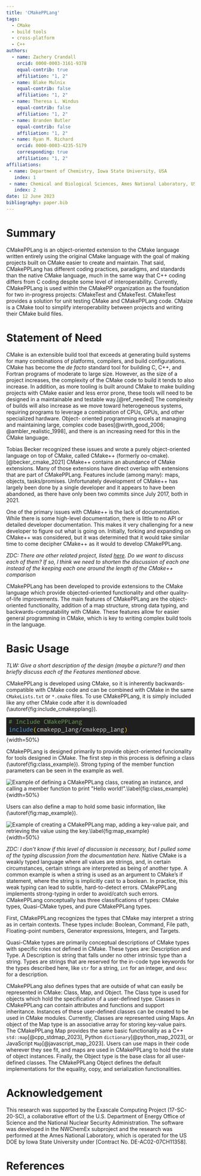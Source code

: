 ```yaml
---
title: 'CMakePPLang'
tags:
  - CMake
  - build tools
  - cross-platform
  - C++
authors:
  - name: Zachery Crandall
    orcid: 0000-0003-3161-9378
    equal-contrib: true
    affiliation: "1, 2"
  - name: Blake Mulnix
    equal-contrib: false
    affiliation: "1, 2"
  - name: Theresa L. Windus
    equal-contrib: false
    affiliation: "1, 2"
  - name: Branden Butler
    equal-contrib: false
    affiliation: "1, 2"
  - name: Ryan M. Richard
    orcid: 0000-0003-4235-5179
    corresponding: true
    affiliation: "1, 2"
affiliations:
 - name: Department of Chemistry, Iowa State University, USA
   index: 1
 - name: Chemical and Biological Sciences, Ames National Laboratory, USA
   index: 2
date: 12 June 2023
bibliography: paper.bib
---
```



# Summary

CMakePPLang is an object-oriented extension to the CMake language written entirely using the original CMake language
with the goal of making projects built on CMake easier to create and maintain. 
That said, CMakePPLang has different coding practices, paradigms, and standards than the native CMake language, 
much in the same way that C++ coding differs from C coding despite some level of interoperability. 
Currently, CMakePPLang is used within the CMakePP organization as the 
foundation for two in-progress projects: CMakeTest and CMakeTest. CMakeTest
provides a solution for unit testing CMake and CMakePPLang code. CMaize
is a CMake tool to simplify interoperability between projects and writing 
their CMake build files.


# Statement of Need

CMake is an extensible build tool that exceeds at generating build systems
for many combinations of platforms, compilers, and build configurations.
CMake has become the *de facto* standard tool for building C, C++, and Fortran
programs of moderate to large size. However, as the size of a project increases, the
complexity of the CMake code to build it tends to also increase. 
In addition, as more tooling is built around CMake to make building projects with CMake
easier and less error prone, these tools will need to be designed in a
maintainable and testable way.[@ref_needed] 
The complexity of builds will also increase as
we move toward heterogeneous systems, requiring programs to leverage a
combination of CPUs, GPUs, and other specialized hardware. Object-
oriented programming excels at managing and maintaining large, complex code
bases[@wirth_good_2006; @ambler_realistic_1998], and there is an increasing
need for this in the CMake language.

Tobias Becker recognized these issues and wrote a purely object-oriented
language on top of CMake, called CMake++ (formerly oo-cmake).[@becker_cmake_2021]
CMake++ contains an abundance of CMake extensions. Many of those extensions
have direct overlap with extensions that are part of CMakePPLang. Features include
(among many): maps, objects, tasks/promises. Unfortunately development of
CMake++ has largely been done by a single developer and it appears to have been
abandoned, as there have only been two commits since July 2017, both in 2021.

One of the primary issues with CMake++ is the lack of documentation. While
there is some high-level documentation, there is little to no API or detailed
developer documentation. This makes it very challenging for a new developer to figure out
what is going on. Initially, forking and expanding on CMake++ was
considered, but it was determined that it would take similar time to come 
decipher CMake++ as it would to develop CMakePPLang.

*ZDC: There are other related project, listed [here](https://github.com/CMakePP/.github/blob/main/docs/source/about/other_projects.rst).
Do we want to discuss each of them? If so, I think we need to shorten the discussion of each one instead of the keeping each one around
the length of the CMake++ comparison*

CMakePPLang has been developed to provide extensions to the CMake language
which provide objected-oriented functionality and other quality-of-life
improvements. The main features of CMakePPLang are the object-oriented
functionality, addition of a map structure, strong data typing, and 
backwards-compatability with CMake. These features allow for easier general
programming in CMake, which is key to writing complex build tools in the
language.


# Basic Usage

*TLW: Give a short description of the design (maybe a picture?) and then briefly discuss each of the Features mentioned above.*

CMakePPLang is developed using CMake, so it is inherently backwards-compatible
with CMake code and can be combined with CMake in the same `CMakeLists.txt`
or `*.cmake` files. To use CMakePPLang, it is simply included like any
other CMake code after it is downloaded (\autoref{fig:include_cmakepplang}).

![Example of including CMakePPLang in an existing CMake file.\label{fig:include_cmakepplang}](fig/include_cmakepplang.png){width=50%}

CMakePPLang is designed primarily to provide object-oriented funcionality
for tools designed in CMake. The first step in this process is defining a
class (\autoref{fig:class_example}). Strong typing of the member function
parameters can be seen in the example as well.

![Example of defining a CMakePPLang class, creating an instance, and
calling a member function to print "Hello world!".\label{fig:class_example}](fig/class_example.png){width=50%}

Users can also define a map to hold some basic information, like <insert example description here> (\autoref{fig:map_example}).

![Example of creating a CMakePPLang map, adding a key-value pair, and 
retrieving the value using the key.\label{fig:map_example}](fig/map_example.png){width=50%}

*ZDC: I don't know if this level of discussion is necessary, but I pulled
some of the typing discussion from the documentation here.*
Native CMake is a weakly typed language where all values are strings, and,
in certain circumstances, certain strings are interpreted as being of another
type. A common example is when a string is used as an argument to CMake’s if
statement, where the string is implicitly cast to a boolean. In practice, this
weak typing can lead to subtle, hard-to-detect errors. CMakePPLang implements
strong-typing in order to avoid/catch such errors. CMakePPLang conceptually
has three classifications of types: CMake types, Quasi-CMake types, and
pure CMakePPLang types.

First, CMakePPLang recognizes the types that CMake may interpret a
string as in certain contexts. These types include: Boolean, Command,
File path, Floating-point numbers, Generator expressions, Integers, and
Targets.

Quasi-CMake types are primarily conceptual descriptions of CMake
types with specific roles not defined in CMake. These types are: Description and Type.
A Description is string that falls under no other intrinsic type than a string. Types
are strings that are reserved for the in-code type keywords for the types described here,
like `str` for a string, `int` for an integer, and `desc` for a description.

CMakePPLang also defines types that are outside of what can easily be
represented in CMake: Class, Map, and Object. The Class type is used for
objects which hold the specification of a user-defined type. Classes in
CMakePPLang can contain attributes and functions and support inheritance.
Instances of these user-defined classes can be created to be used in CMake
modules. Currently, Classes are represented using Maps. An object of the
Map type is an associative array for storing key-value pairs. The CMakePPLang
Map provides the same basic functionality as a C++ `std::map`[@cpp_stdmap_2023], Python
`dictionary`[@python_map_2023], or JavaScript `Map`[@javascript_map_2023]. Users can use maps in
their code wherever they see fit, and maps are used in CMakePPLang to hold the
state of object instances. Finally, the Object type is the base class for all
user-defined classes. The CMakePPLang Object defines the default
implementations for the equality, copy, and serialization functionalities.


# Acknowledgement

This research was supported by the Exascale Computing Project (17-SC-20-SC), a collaborative 
effort of the U.S. Department of Energy Office of Science and the National Nuclear Security Administration.
The software was developed in the NWChemEx subproject and the research was performed at the Ames National Laboratory, 
which is operated for the US DOE by Iowa State University under [Contract No. DE-AC02-07CH11358].


# References
